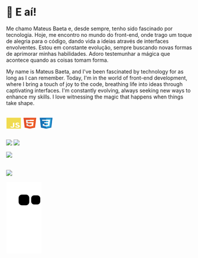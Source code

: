 # 👋 E aí!

 Me chamo Mateus Baeta e, desde sempre, tenho sido fascinado por tecnologia. Hoje, me encontro no mundo do front-end, onde trago um toque de alegria para o código, dando vida a ideias através de interfaces envolventes. Estou em constante evolução, sempre buscando novas formas de aprimorar minhas habilidades. Adoro testemunhar a mágica que acontece quando as coisas tomam forma.

 My name is Mateus Baeta, and I've been fascinated by technology for as long as I can remember. Today, I'm in the world of front-end development, where I bring a touch of joy to the code, breathing life into ideas through captivating interfaces. I'm constantly evolving, always seeking new ways to enhance my skills. I love witnessing the magic that happens when things take shape.
 
 
 <div style="display: inline_block"><br>
     <img align="center" alt="Js" height="30" width="40" src="https://raw.githubusercontent.com/devicons/devicon/master/icons/javascript/javascript-plain.svg">
     <img align="center" alt="HTML" height="30" width="40" src="https://raw.githubusercontent.com/devicons/devicon/master/icons/html5/html5-original.svg">
     <img align="center" alt="CSS" height="30" width="40" src="https://raw.githubusercontent.com/devicons/devicon/master/icons/css3/css3-original.svg">
</div>

##

<img src="https://github-readme-stats-wheat-two-53.vercel.app/api?username=BaetMateus&theme=dark&hide_border=false&include_all_commits=false&count_private=false"  width="364px" />                    <img src="https://github-readme-streak-stats.herokuapp.com/?user=BaetMateus&theme=dark&hide_border=false"  width="400px" />



![](https://github-readme-stats-wheat-two-53.vercel.app/api/top-langs/?username=BaetMateus&theme=neon&hide_border=false&include_all_commits=false&count_private=false&layout=compact)

## 

<div>
 <a href="https://www.linkedin.com/in/mateus-baeta-1a039b279/" target="_blank"><img src="https://img.shields.io/badge/-LinkedIn-%230077B5?style=for-the-badge&logo=linkedin&logoColor=white" target="_blank"></a> 
</div>

  
![snake gif](https://github.com/Baetmateus/Baetmateus/blob/output/github-contribution-grid-snake.svg)
